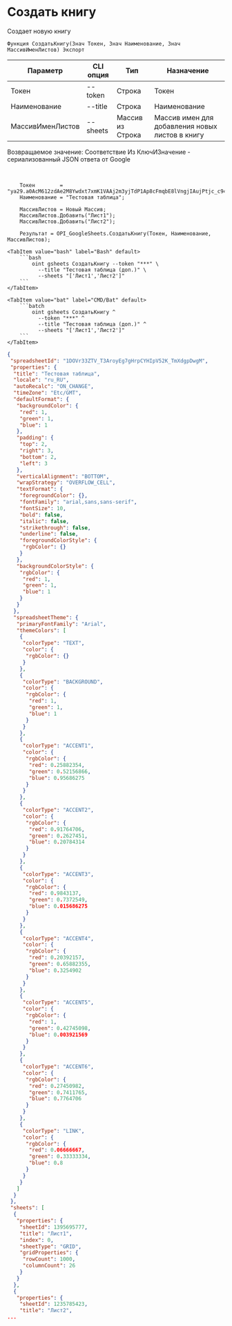﻿---
sidebar_position: 1
---

# Создать книгу
 Создает новую книгу



`Функция СоздатьКнигу(Знач Токен, Знач Наименование, Знач МассивИменЛистов) Экспорт`

  | Параметр | CLI опция | Тип | Назначение |
  |-|-|-|-|
  | Токен | --token | Строка | Токен |
  | Наименование | --title | Строка | Наименование |
  | МассивИменЛистов | --sheets | Массив из Строка | Массив имен для добавления новых листов в книгу |

  
  Возвращаемое значение:   Соответствие Из КлючИЗначение - сериализованный JSON ответа от Google

<br/>




```bsl title="Пример кода"
    Токен        = "ya29.a0AcM612zdAe2M8Ywdxt7xmK1VAAj2m3yjTdP1Ap8cFmqbE8lVngjIAujPtjc_c94MCuKNLfn7MSssBd6NfMXDQDrHMUv7Fgjp7cjuXk68n...";
    Наименование = "Тестовая таблица";

    МассивЛистов = Новый Массив;
    МассивЛистов.Добавить("Лист1");
    МассивЛистов.Добавить("Лист2");

    Результат = OPI_GoogleSheets.СоздатьКнигу(Токен, Наименование, МассивЛистов);
```
    

 <Tabs>
  
    <TabItem value="bash" label="Bash" default>
        ```bash
            oint gsheets СоздатьКнигу --token "***" \
              --title "Тестовая таблица (доп.)" \
              --sheets "['Лист1','Лист2']"
        ```
    </TabItem>
  
    <TabItem value="bat" label="CMD/Bat" default>
        ```batch
            oint gsheets СоздатьКнигу ^
              --token "***" ^
              --title "Тестовая таблица (доп.)" ^
              --sheets "['Лист1','Лист2']"
        ```
    </TabItem>
</Tabs>


```json title="Результат"
{
 "spreadsheetId": "1DOVr33ZTV_T3AroyEg7gHrpCYHIpV52K_TmXdgpDwgM",
 "properties": {
  "title": "Тестовая таблица",
  "locale": "ru_RU",
  "autoRecalc": "ON_CHANGE",
  "timeZone": "Etc/GMT",
  "defaultFormat": {
   "backgroundColor": {
    "red": 1,
    "green": 1,
    "blue": 1
   },
   "padding": {
    "top": 2,
    "right": 3,
    "bottom": 2,
    "left": 3
   },
   "verticalAlignment": "BOTTOM",
   "wrapStrategy": "OVERFLOW_CELL",
   "textFormat": {
    "foregroundColor": {},
    "fontFamily": "arial,sans,sans-serif",
    "fontSize": 10,
    "bold": false,
    "italic": false,
    "strikethrough": false,
    "underline": false,
    "foregroundColorStyle": {
     "rgbColor": {}
    }
   },
   "backgroundColorStyle": {
    "rgbColor": {
     "red": 1,
     "green": 1,
     "blue": 1
    }
   }
  },
  "spreadsheetTheme": {
   "primaryFontFamily": "Arial",
   "themeColors": [
    {
     "colorType": "TEXT",
     "color": {
      "rgbColor": {}
     }
    },
    {
     "colorType": "BACKGROUND",
     "color": {
      "rgbColor": {
       "red": 1,
       "green": 1,
       "blue": 1
      }
     }
    },
    {
     "colorType": "ACCENT1",
     "color": {
      "rgbColor": {
       "red": 0.25882354,
       "green": 0.52156866,
       "blue": 0.95686275
      }
     }
    },
    {
     "colorType": "ACCENT2",
     "color": {
      "rgbColor": {
       "red": 0.91764706,
       "green": 0.2627451,
       "blue": 0.20784314
      }
     }
    },
    {
     "colorType": "ACCENT3",
     "color": {
      "rgbColor": {
       "red": 0.9843137,
       "green": 0.7372549,
       "blue": 0.015686275
      }
     }
    },
    {
     "colorType": "ACCENT4",
     "color": {
      "rgbColor": {
       "red": 0.20392157,
       "green": 0.65882355,
       "blue": 0.3254902
      }
     }
    },
    {
     "colorType": "ACCENT5",
     "color": {
      "rgbColor": {
       "red": 1,
       "green": 0.42745098,
       "blue": 0.003921569
      }
     }
    },
    {
     "colorType": "ACCENT6",
     "color": {
      "rgbColor": {
       "red": 0.27450982,
       "green": 0.7411765,
       "blue": 0.7764706
      }
     }
    },
    {
     "colorType": "LINK",
     "color": {
      "rgbColor": {
       "red": 0.06666667,
       "green": 0.33333334,
       "blue": 0.8
      }
     }
    }
   ]
  }
 },
 "sheets": [
  {
   "properties": {
    "sheetId": 1395695777,
    "title": "Лист1",
    "index": 0,
    "sheetType": "GRID",
    "gridProperties": {
     "rowCount": 1000,
     "columnCount": 26
    }
   }
  },
  {
   "properties": {
    "sheetId": 1235785423,
    "title": "Лист2",
...
```
